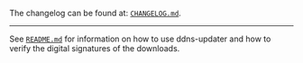 The changelog can be found at: [`CHANGELOG.md`](./CHANGELOG.md).

---

See [`README.md`](./README.md) for information on how to use ddns-updater and how to verify the digital signatures of the downloads.
